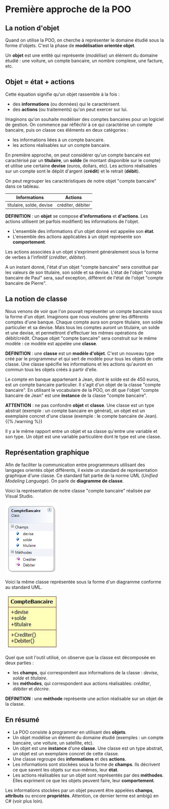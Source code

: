 Première approche de la POO
===========================

La notion d'objet
-----------------

Quand on utilise la POO, on cherche à représenter le domaine étudié sous la forme d'objets. C'est la phase de **modélisation orientée objet**.

Un **objet** est une entité qui représente (*modélise*) un élément du domaine étudié : une voiture, un compte bancaire, un nombre complexe, une facture, etc.

Objet = état + actions
----------------------

Cette équation signifie qu'un objet rassemble à la fois :

* des **informations** (ou données) qui le caractérisent.
* des **actions** (ou traitements) qu'on peut exercer sur lui.

Imaginons qu'on souhaite modéliser des comptes bancaires pour un logiciel de gestion. On commence par réfléchir à ce qui caractérise un compte bancaire, puis on classe ces éléments en deux catégories :

* les informations liées à un compte bancaire.
* les actions réalisables sur un compte bancaire.

En première approche, on peut considérer qu'un compte bancaire est caractérisé par un **titulaire**, un **solde** (le montant disponible sur le compte) et utilise une certaine **devise** (euros, dollars, etc). Les actions réalisables sur un compte sont le dépôt d'argent (**crédit**) et le retrait (**débit**).

On peut regrouper les caractéristiques de notre objet "compte bancaire" dans ce tableau.

Informations | Actions
-------------|--------
titulaire, solde, devise | créditer, débiter

**DEFINITION** : un **objet** se compose **d'informations** et **d'actions**. Les actions utilisent (et parfois modifient) les informations de l'objet.

* L'ensemble des informations d'un objet donné est appelée son **état**.
* L'ensemble des actions applicables à un objet représente son **comportement**.

Les actions associées à un objet s'expriment généralement sous la forme de verbes à l'infinitif (*créditer*, *débiter*).

A un instant donné, l'état d'un objet "compte bancaire" sera constitué par les valeurs de son titulaire, son solde et sa devise. L'état de l'objet "compte bancaire de Paul" sera, sauf exception, différent de l'état de l'objet "compte bancaire de Pierre".

La notion de classe
-------------------

Nous venons de voir que l'on pouvait représenter un compte bancaire sous la forme d'un objet. Imaginons que nous voulions gérer les différents comptes d'une banque. Chaque compte aura son propre titulaire, son solde particulier et sa devise. Mais tous les comptes auront un titulaire, un solde et une devise, et permettront d'effectuer les mêmes opérations de débit/crédit. Chaque objet "compte bancaire" sera construit sur le même modèle : ce modèle est appelée une **classe**.

**DEFINITION** : une **classe** est un **modèle d'objet**. C'est un nouveau type créé par le programmeur et qui sert de modèle pour tous les objets de cette classe. Une classe spécifie les informations et les actions qu'auront en commun tous les objets créés à partir d'elle.

Le compte en banque appartenant à Jean, dont le solde est de 450 euros, est un compte bancaire particulier. Il s'agit d'un objet de la classe "compte bancaire". En utilisant le vocabulaire de la POO, on dit que l'objet "compte bancaire de Jean" est une **instance** de la classe "compte bancaire".

**ATTENTION** : ne pas confondre **objet** et **classe**. Une classe est un type abstrait (exemple : un compte bancaire en général), un objet est un exemplaire concret d'une classe (exemple : le compte bancaire de Jean).
{{% /warning %}}

Il y a le même rapport entre un objet et sa classe qu'entre une variable et son type. Un objet est une variable particulière dont le type est une classe.

Représentation graphique
------------------------

Afin de faciliter la communication entre programmeurs utilisant des langages orientés objet différents, il existe un standard de représentation graphique d'une classe. Ce standard fait partie de la norme UML (*Unified Modeling Language*). On parle de **diagramme de classe**.

Voici la représentation de notre classe "compte bancaire" réalisée par Visual Studio.

![Diagramme Visual Studio de la classe CompteBancaire](../images/uml_compte_bancaire_1.jpg)

Voici la même classe représentée sous la forme d'un diagramme conforme au standard UML.

![Diagramme UML de la classe CompteBancaire](../images/uml_compte_bancaire_3.jpg)

Quel que soit l'outil utilisé, on observe que la classe est décomposée en deux parties :

* les **champs**, qui correspondent aux informations de la classe : *devise*, *solde* et *titulaire*.
* les **méthodes**, qui correspondent aux actions réalisables: *créditer*, *débiter* et *décrire*.

**DEFINITION** : une **méthode** représente une action réalisable sur un objet de la classe.

En résumé
---------

* La POO consiste à programmer en utilisant des **objets**.
* Un objet modélise un élément du domaine étudié (exemples : un compte bancaire, une voiture, un satellite, etc).
* Un objet est une **instance** d'une **classe**. Une classe est un type abstrait, un objet est un exemplaire concret de cette classe.
* Une classe regroupe des **informations** et des **actions**.
* Les informations sont stockées sous la forme de **champs**. Ils décrivent ce que savent les objets sur eux-mêmes, leur **état**.
* Les actions réalisables sur un objet sont représentés par des **méthodes**. Elles expriment ce que les objets peuvent faire, leur **comportement**.

Les informations stockées par un objet peuvent être appelées **champs**, **attributs** ou encore **propriétés**. Attention, ce dernier terme est ambigû en C# (voir plus loin).
